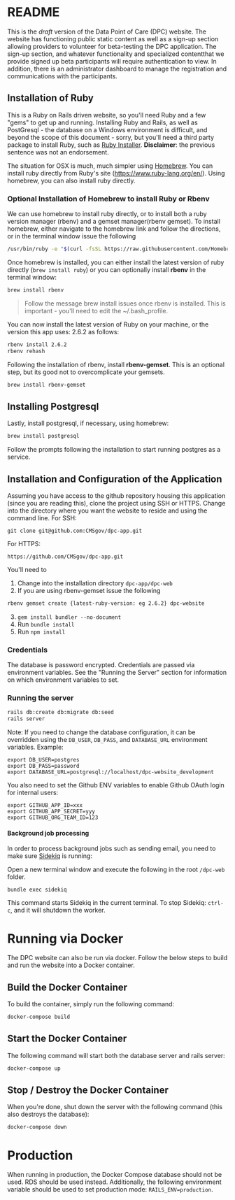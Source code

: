 # README
This is the *draft* version of the Data Point of Care (DPC) website. The website has functioning public static content as well as a sign-up section allowing providers to volunteer for beta-testing the DPC application. The sign-up section, and whatever functionality and specialized contentthat we provide signed up beta participants will require authentication to view. In addition, there is an administrator dashboard to manage the registration and communications with the participants.

## Installation of Ruby
This is a Ruby on Rails driven website, so you'll need Ruby and a few "gems" to get up and running. Installing Ruby and Rails, as well as PostGresql - the database on a Windows environment is difficult, and beyond the scope of this document - sorry, but you'll need a third party package to install Ruby, such as [Ruby Installer](https://rubyinstaller.org/). **Disclaimer**: the previous sentence was not an endorsement.

The situation for OSX is much, much simpler using [Homebrew](https://brew.sh). You can install ruby directly from Ruby's site (https://www.ruby-lang.org/en/). Using homebrew, you can also install ruby directly.

### Optional Installation of Homebrew to install Ruby or Rbenv
We can use homebrew to install ruby directly, or to install both a ruby version manager (rbenv) and a gemset manager(rbenv gemset). To install homebrew, either navigate to the homebrew link and follow the directions, or in the terminal window issue the following

```bash
/usr/bin/ruby -e "$(curl -fsSL https://raw.githubusercontent.com/Homebrew/install/master/install)"
```

Once homebrew is installed, you can either install the latest version of ruby directly (`brew install ruby`) or you can optionally install **rbenv** in the terminal window:

```bash
brew install rbenv
```

> Follow the message brew install issues once rbenv is installed. This is important - you'll need to edit the ~/.bash_profile.

You can now install the latest version of Ruby on your machine, or the version this app uses: 2.6.2 as follows:

```bash
rbenv install 2.6.2
rbenv rehash
```

Following the installation of rbenv, install **rbenv-gemset**. This is an optional step, but its good not to overcomplicate your gemsets.

```bash
brew install rbenv-gemset
```

## Installing Postgresql
Lastly, install postgresql, if necessary, using homebrew:

```bash
brew install postgresql
```

Follow the prompts following the installation to start running postgres as a service.

## Installation and Configuration of the Application
Assuming you have access to the github repository housing this application (since you are reading this), clone the project using SSH or HTTPS. Change into the directory where you want the website to reside and using the command line. For SSH:

```SSH
git clone git@github.com:CMSgov/dpc-app.git
```

For HTTPS:

```HTTP
https://github.com/CMSgov/dpc-app.git
```

You'll need to

1. Change into the installation directory `dpc-app/dpc-web`
2. If you are using rbenv-gemset issue the following

```Bash
rbenv gemset create {latest-ruby-version: eg 2.6.2} dpc-website
```

3. `gem install bundler --no-document`
4. Run `bundle install`
5. Run `npm install`

### Credentials

The database is password encrypted. Credentials are passed via environment variables. See the "Running the Server" section for information on which environment variables to set.

### Running the server
```Bash
rails db:create db:migrate db:seed
rails server
```

Note: If you need to change the database configuration, it can be overridden using the `DB_USER`, `DB_PASS`, and `DATABASE_URL` environment variables. Example:

```
export DB_USER=postgres
export DB_PASS=password
export DATABASE_URL=postgresql://localhost/dpc-website_development
```

You also need to set the Github ENV variables to enable Github OAuth login for internal users:

```
export GITHUB_APP_ID=xxx
export GITHUB_APP_SECRET=yyy
export GITHUB_ORG_TEAM_ID=123
```


#### Background job processing
In order to process background jobs such as sending email, you need to make sure [Sidekiq](https://github.com/mperham/sidekiq) is running:

Open a new terminal window and execute the following in the root `/dpc-web` folder.

```
bundle exec sidekiq
```

This command starts Sidekiq in the current terminal. To stop Sidekiq: `ctrl-c`, and it will shutdown the worker.

# Running via Docker

The DPC website can also be run via docker. Follow the below steps to build and run the website into a Docker container.

## Build the Docker Container

To build the container, simply run the following command:

```Bash
docker-compose build
```

## Start the Docker Container

The following command will start both the database server and rails server:

```Bash
docker-compose up
```

## Stop / Destroy the Docker Container

When you're done, shut down the server with the following command (this also destroys the database):

```Bash
docker-compose down
```

# Production

When running in production, the Docker Compose database should not be used. RDS should be used instead. Additionally, the following environment variable should be used to set production mode: `RAILS_ENV=production`.
